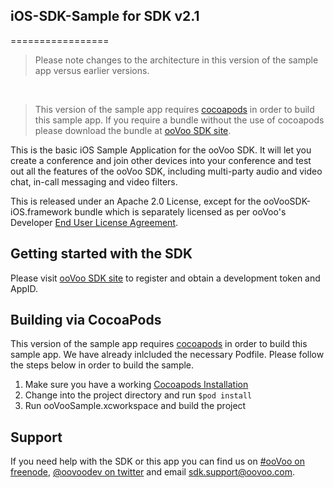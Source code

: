## iOS-SDK-Sample for SDK v2.1

=================
>Please note changes to the architecture in this version of the sample app versus earlier versions.

<br/>

>This version of the sample app requires [cocoapods](https://cocoapods.org/) in order to build this sample app. If you require a bundle without the use of cocoapods please download the bundle at [ooVoo SDK site](http://developer.oovoo.com).

This is the basic iOS Sample Application for the ooVoo SDK. It will let you create a conference and join other devices into your conference and test out all the features of the ooVoo SDK, including multi-party audio and video chat, in-call messaging and video filters.

This is released under an Apache 2.0 License, except for the ooVooSDK-iOS.framework bundle which is separately licensed as per ooVoo's Developer [End User License Agreement](https://developer.oovoo.com/eula).

## Getting started with the SDK
Please visit [ooVoo SDK site](http://developer.oovoo.com) to register and obtain a development token and AppID.

## Building via CocoaPods
This version of the sample app requires [cocoapods](https://cocoapods.org/) in order to build this sample app. We have already inlcluded the necessary Podfile. Please follow the steps below in order to build the sample.

1. Make sure you have a working [Cocoapods Installation ](https://guides.cocoapods.org/using/getting-started.html)
2. Change into the project directory and run `$pod install`
3. Run ooVooSample.xcworkspace and build the project

## Support
If you need help with the SDK or this app you can find us on [#ooVoo on freenode](http://webchat.freenode.net/?channels=%23oovoo&uio=OT10cnVlde), [@oovoodev on twitter](http://twitter.com/oovoodev) and email <sdk.support@oovoo.com>.

